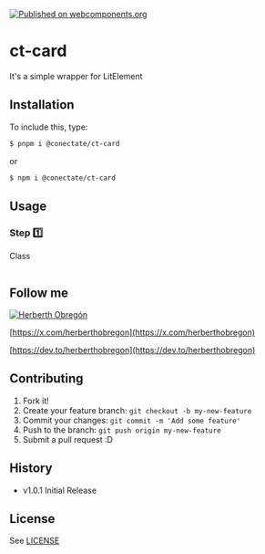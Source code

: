 [![Published on webcomponents.org](https://img.shields.io/badge/webcomponents.org-published-blue.svg)](https://github.com/conectate/ct-card)

# ct-card

It's a simple wrapper for LitElement

## Installation

To include this, type:

```sh
$ pnpm i @conectate/ct-card
```

or

```sh
$ npm i @conectate/ct-card
```

## Usage

### Step 1️⃣

Class

```typescript

```

## Follow me

[![Herberth Obregón](https://user-images.githubusercontent.com/6503845/74269077-8bc2e100-4cce-11ea-8a6f-1ba34b8b5cf2.jpg)](https://x.com/herberthobregon)

[https://x.com/herberthobregon](https://x.com/herberthobregon)

[https://dev.to/herberthobregon](https://dev.to/herberthobregon)

## Contributing

1. Fork it!
2. Create your feature branch: `git checkout -b my-new-feature`
3. Commit your changes: `git commit -m 'Add some feature'`
4. Push to the branch: `git push origin my-new-feature`
5. Submit a pull request :D

## History

- v1.0.1 Initial Release

## License

See [LICENSE](/LICENSE)
